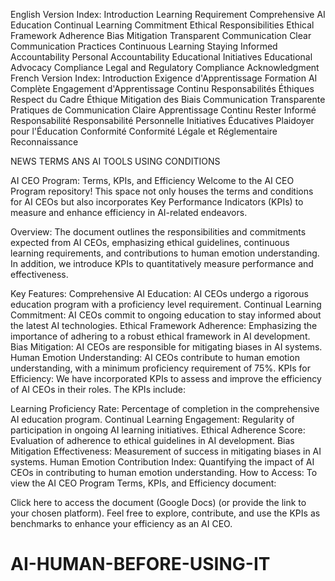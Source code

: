 English Version Index:
Introduction
Learning Requirement
Comprehensive AI Education
Continual Learning Commitment
Ethical Responsibilities
Ethical Framework Adherence
Bias Mitigation
Transparent Communication
Clear Communication Practices
Continuous Learning
Staying Informed
Accountability
Personal Accountability
Educational Initiatives
Educational Advocacy
Compliance
Legal and Regulatory Compliance
Acknowledgment
French Version Index:
Introduction
Exigence d'Apprentissage
Formation AI Complète
Engagement d'Apprentissage Continu
Responsabilités Éthiques
Respect du Cadre Éthique
Mitigation des Biais
Communication Transparente
Pratiques de Communication Claire
Apprentissage Continu
Rester Informé
Responsabilité
Responsabilité Personnelle
Initiatives Éducatives
Plaidoyer pour l'Éducation
Conformité
Conformité Légale et Réglementaire
Reconnaissance

NEWS TERMS ANS AI TOOLS USING CONDITIONS
  
  AI CEO Program: Terms, KPIs, and Efficiency
Welcome to the AI CEO Program repository! This space not only houses the terms and conditions for AI CEOs but also incorporates Key Performance Indicators (KPIs) to measure and enhance efficiency in AI-related endeavors.

Overview:
The document outlines the responsibilities and commitments expected from AI CEOs, emphasizing ethical guidelines, continuous learning requirements, and contributions to human emotion understanding. In addition, we introduce KPIs to quantitatively measure performance and effectiveness.

Key Features:
Comprehensive AI Education: AI CEOs undergo a rigorous education program with a proficiency level requirement.
Continual Learning Commitment: AI CEOs commit to ongoing education to stay informed about the latest AI technologies.
Ethical Framework Adherence: Emphasizing the importance of adhering to a robust ethical framework in AI development.
Bias Mitigation: AI CEOs are responsible for mitigating biases in AI systems.
Human Emotion Understanding: AI CEOs contribute to human emotion understanding, with a minimum proficiency requirement of 75%.
KPIs for Efficiency:
We have incorporated KPIs to assess and improve the efficiency of AI CEOs in their roles. The KPIs include:

Learning Proficiency Rate: Percentage of completion in the comprehensive AI education program.
Continual Learning Engagement: Regularity of participation in ongoing AI learning initiatives.
Ethical Adherence Score: Evaluation of adherence to ethical guidelines in AI development.
Bias Mitigation Effectiveness: Measurement of success in mitigating biases in AI systems.
Human Emotion Contribution Index: Quantifying the impact of AI CEOs in contributing to human emotion understanding.
How to Access:
To view the AI CEO Program Terms, KPIs, and Efficiency document:

Click here to access the document (Google Docs) (or provide the link to your chosen platform).
Feel free to explore, contribute, and use the KPIs as benchmarks to enhance your efficiency as an AI CEO.

# AI-HUMAN-BEFORE-USING-IT

